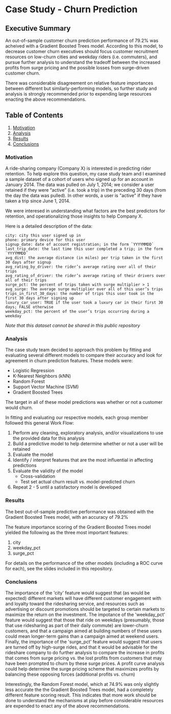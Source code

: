 # Case Study - Churn Prediction


## Executive Summary

An out-of-sample customer churn prediction performance of 79.2% was acheived with a Gradient 
Boosted Trees model.  According to this model, to decrease customer churn executives should focus 
customer recruitment resources on low-churn cities and weekday riders (i.e. commuters), and pursue 
further analysis to understand the tradeoff between the increased profits from surge pricing and 
the possible losses from surge-driven customer churn.  

There was considerable disagreement on relative feature importances between different but 
similarly-performing models, so further study and analysis is strongly recommended prior to
expending large resources enacting the above recommendations.


## Table of Contents
1. [Motivation](#motivation)
2. [Analysis](#analysis)
3. [Results](#results)
4. [Conclusions](#conclusions)


### Motivation <a name="motivation"></a>

A ride-sharing company (Company X) is interested in predicting rider retention.
To help explore this question, my case study team and I examined a sample dataset of a cohort of 
users who signed up for an account in January 2014. The data was pulled on July 1, 2014; 
we consider a user retained if they were “active” (i.e. took a trip) in the preceding 30 days 
(from the day the data was pulled). In other words, a user is "active" if they have taken a trip 
since June 1, 2014.

We were interesed in understanding what factors are the best predictors for retention, and 
operationalizing those insights to help Company X.

Here is a detailed description of the data:

```
city: city this user signed up in
phone: primary device for this user
signup_date: date of account registration; in the form `YYYYMMDD`
last_trip_date: the last time this user completed a trip; in the form `YYYYMMDD`
avg_dist: the average distance (in miles) per trip taken in the first 30 days after signup
avg_rating_by_driver: the rider’s average rating over all of their trips
avg_rating_of_driver: the rider’s average rating of their drivers over all of their trips 
surge_pct: the percent of trips taken with surge multiplier > 1
avg_surge: The average surge multiplier over all of this user’s trips 
trips_in_first_30_days: the number of trips this user took in the first 30 days after signing up
luxury_car_user: TRUE if the user took a luxury car in their first 30 days; FALSE otherwise
weekday_pct: the percent of the user’s trips occurring during a weekday
```
_Note that this dataset cannot be shared in this public repository_

### Analysis <a name="analysis"></a>

The case study team decided to approach this problem by fitting and evaluating several different 
models to compare their accuracy and look for agreement in churn prediction features.  These 
models were:

* Logistic Regression
* K-Nearest Neighbors (kNN)
* Random Forest
* Support Vector Machine (SVM)
* Gradient Boosted Trees

The target in all of these model predictions was whether or not a customer would churn.

In fitting and evaluating our respective models, each group member followed this general Work Flow:

1. Perform any cleaning, exploratory analysis, and/or visualizations to use the provided
   data for this analysis 
2. Build a predictive model to help determine whether or not a user will be retained
3. Evaluate the model
4. Identify / interpret features that are the most influential in affecting predictions
5. Evaluate the validity of the model
   * Cross-validation
   * Test set actual churn result vs. model-predicted churn
6. Repeat 2 - 5 until a satisfactory model is developed

### Results <a name="results"></a>

The best out-of-sample predictive performance was obtained with the Gradient Boosted Trees model,
with an accuracy of 79.2%

The feature importance scoring of the Gradient Boosted Trees model yielded the following as the 
three most important features:

1. city
2. weekday_pct
3. surge_pct

For details on the performance of the other models (including a ROC curve for each), see the 
slides included in this repository.

### Conclusions <a name="conclusions"></a>

 The importance of the 'city' feature would suggest that (as would be expected) different markets
 will have different customer engagement with and loyalty toward the ridesharing service, and 
 resources such as advertising or discount promotions should be targeted to certain markets to 
 maximize the return on the investment.  The impotance of the 'weekday_pct' feature would suggest
 that those that ride on weekdays (presumably, those that use ridesharing as part of their daily
 commute) are lower-churn customers, and that a campaign aimed at building numbers of these users
 could mean longer-term gains than a campaign aimed at weekend users.  Finally, the importance of
 the 'surge_pct' feature would suggest that users are turned off by high-surge rides, and that 
 it would be advisable for the rideshare company to do further analysis to compare the increase
 in profits that comes from surge pricing vs. the lost profits from customers that may have been 
 prompted to churn by these surge prices.  A profit curve analysis could help determine the
 surge pricing scheme that maximizes profits by balancing these opposing forces (additional 
 profits vs. churn)

Interestingly, the Random Forest model, which at 74.9% was only slightly less accurate the the
Gradient Boosted Trees model, had a completely different feature scoring result.  This indicates
that more work should be done to understand the mechanisms at play before considerable resources
are expended to enact any of the above recommendations.
